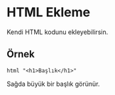 # HTML Ekleme

Kendi HTML kodunu ekleyebilirsin.

## Örnek
```
html "<h1>Başlık</h1>"
```
Sağda büyük bir başlık görünür. 